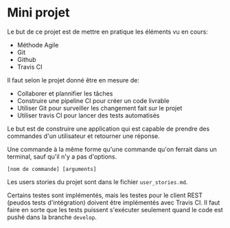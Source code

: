 # Mini projet

Le but de ce projet est de mettre en pratique les éléments vu en cours:
- Méthode Agile
- Git
- Github
- Travis CI

Il faut selon le projet donné être en mesure de:
- Collaborer et plannifier les tâches
- Construire une pipeline CI pour créer un code livrable
- Utiliser Git pour surveiller les changement fait sur le projet
- Utiliser travis CI pour lancer des tests automatisés

Le but est de construire une application qui est capable de prendre des commandes d'un utilisateur et retourner une réponse.

Une commande à la même forme qu'une commande qu'on ferrait dans un terminal, sauf qu'il n'y a pas d'options.

```
[nom de commande] [arguments]
```

Les users stories du projet sont dans le fichier `user_stories.md`.

Certains testes sont implémentés, mais les testes pour le client REST (peudos tests d'intégration) doivent être implémentés avec Travis CI. Il faut faire en sorte que les tests puissent s'exécuter seulement quand le code est pushé dans la branche `develop`.
